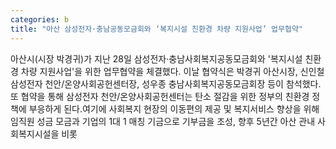 ```yaml
---
categories: b
title: "아산 삼성전자·충남공동모금회와 ‘복지시설 친환경 차량 지원사업’ 업무협약"
---
```

아산시(시장 박경귀)가 지난 28일 삼성전자·충남사회복지공동모금회와 &#39;복지시설 친환경 차량 지원사업&#39;을 위한 업무협약을 체결했다. 이날 협약식은 박경귀 아산시장, 신인철 삼성전자 천안/온양사회공헌센터장, 성우종 충남사회복지공동모금회장 등이 참석했다.또 협약을 통해 삼성전자 천안/온양사회공헌센터는 탄소 절감을 위한 정부의 친환경 정책에 부응하게 된다.여기에 사회복지 현장의 이동편의 제공 및 복지서비스 향상을 위해 임직원 성금 모금과 기업의 1대 1 매칭 기금으로 기부금을 조성, 향후 5년간 아산 관내 사회복지시설을 비롯